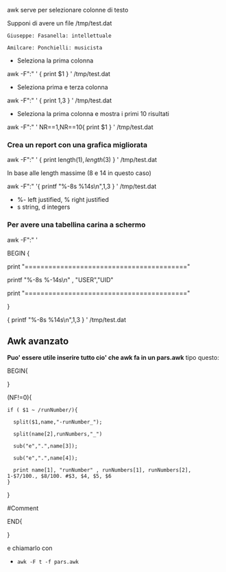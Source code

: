 awk serve per selezionare colonne di testo

Supponi di avere un file /tmp/test.dat

`Giuseppe: Fasanella: intellettuale`

`Amilcare: Ponchielli: musicista`

* Seleziona la prima colonna

awk -F":" ' { print $1 } ' /tmp/test.dat

* Seleziona prima e terza colonna

awk -F":" ' { print $1,$3 } ' /tmp/test.dat

* Seleziona la prima colonna e mostra i primi 10 risultati

awk -F":" ' NR==1,NR==10{ print $1 } ' /tmp/test.dat

### Crea un report con una grafica migliorata

awk -F":" ' { print length($1),length($3) } ' /tmp/test.dat

In base alle length massime (8 e 14 in questo caso)

awk -F":" '{ printf "%-8s %14s\n",$1,$3 } ' /tmp/test.dat

* %- left justified, % right justified
* s string, d integers

### Per avere una tabellina carina a schermo

awk -F":" '

BEGIN {

print "========================================="

printf "%-8s %-14s\n" , "USER","UID"

print "========================================="

}

{ printf "%-8s %14s\n",$1,$3 } ' /tmp/test.dat

## Awk avanzato

**Puo' essere utile inserire tutto cio' che awk fa in un pars.awk** tipo questo:

BEGIN{

}

(NF!=0){

    if ( $1 ~ /runNumber/){
    
      split($1,name,"-runNumber_");
      
      split(name[2],runNumbers,"_")
      
      sub("e",".",name[3]);
      
      sub("e",".",name[4]);
      
      print name[1], "runNumber" , runNumbers[1], runNumbers[2], 1-$7/100., $8/100. #$3, $4, $5, $6                                                                              
    }
    
}

\#Comment

END{

}

e chiamarlo con

* `awk -F t -f pars.awk`
